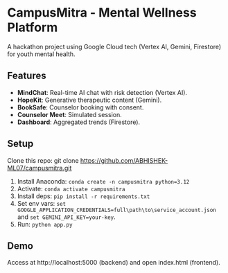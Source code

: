 # CampusMitra - Mental Wellness Platform
A hackathon project using Google Cloud tech (Vertex AI, Gemini, Firestore) for youth mental health.

## Features
- **MindChat**: Real-time AI chat with risk detection (Vertex AI).
- **HopeKit**: Generative therapeutic content (Gemini).
- **BookSafe**: Counselor booking with consent.
- **Counselor Meet**: Simulated session.
- **Dashboard**: Aggregated trends (Firestore).

## Setup
Clone this repo:
git clone https://github.com/ABHISHEK-ML07/campusmitra.git
1. Install Anaconda: `conda create -n campusmitra python=3.12`
2. Activate: `conda activate campusmitra`
3. Install deps: `pip install -r requirements.txt`
4. Set env vars: `set GOOGLE_APPLICATION_CREDENTIALS=full\path\to\service_account.json` and `set GEMINI_API_KEY=your-key`.
5. Run: `python app.py`

## Demo

Access at http://localhost:5000 (backend) and open index.html (frontend).
